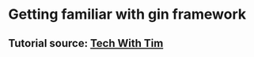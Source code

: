 # **Getting familiar with gin framework**

## Tutorial source: [Tech With Tim](https://youtu.be/bj77B59nkTQ)